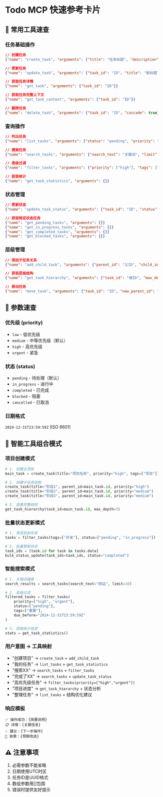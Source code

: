 # Todo MCP 快速参考卡片

## 🚀 常用工具速查

### 任务基础操作
```json
// 创建任务
{"name": "create_task", "arguments": {"title": "任务标题", "description": "详细描述", "priority": "high", "due_date": "2024-12-31T23:59:59Z", "tags": ["标签1", "标签2"], "parent_id": "父任务ID"}}

// 更新任务
{"name": "update_task", "arguments": {"task_id": "ID", "title": "新标题", "priority": "urgent", "status": "in_progress"}}

// 获取任务详情
{"name": "get_task", "arguments": {"task_id": "ID"}}

// 获取任务完整上下文
{"name": "get_task_context", "arguments": {"task_id": "ID"}}

// 删除任务
{"name": "delete_task", "arguments": {"task_id": "ID", "cascade": true}}
```

### 查询操作
```json
// 列出任务
{"name": "list_tasks", "arguments": {"status": "pending", "priority": "high"}}

// 搜索任务
{"name": "search_tasks", "arguments": {"search_text": "关键词", "limit": 10}}

// 高级过滤
{"name": "filter_tasks", "arguments": {"priority": ["high"], "tags": ["重要"]}}

// 获取统计
{"name": "get_task_statistics", "arguments": {}}
```

### 状态管理
```json
// 更新状态
{"name": "update_task_status", "arguments": {"task_id": "ID", "status": "completed"}}

// 获取特定状态任务
{"name": "get_pending_tasks", "arguments": {}}
{"name": "get_in_progress_tasks", "arguments": {}}
{"name": "get_completed_tasks", "arguments": {}}
{"name": "get_blocked_tasks", "arguments": {}}
```

### 层级管理
```json
// 添加子任务关系
{"name": "add_child_task", "arguments": {"parent_id": "父ID", "child_id": "子ID"}}

// 获取层级结构
{"name": "get_task_hierarchy", "arguments": {"task_id": "根ID", "max_depth": 3}}

// 移动任务
{"name": "move_task", "arguments": {"task_id": "ID", "new_parent_id": "新父ID"}}
```

## 📝 参数速查

### 优先级 (priority)
- `low` - 低优先级
- `medium` - 中等优先级（默认）
- `high` - 高优先级  
- `urgent` - 紧急

### 状态 (status)
- `pending` - 待处理（默认）
- `in_progress` - 进行中
- `completed` - 已完成
- `blocked` - 阻塞
- `cancelled` - 已取消

### 日期格式
`2024-12-31T23:59:59Z` (ISO 8601)

## 🎯 智能工具组合模式

### 项目创建模式
```python
# 1. 创建主项目
main_task = create_task(title="项目名称", priority="high", tags=["项目"])

# 2. 创建子任务结构
create_task(title="阶段1", parent_id=main_task.id, priority="high")
create_task(title="阶段2", parent_id=main_task.id, priority="medium")
create_task(title="阶段3", parent_id=main_task.id, priority="medium")

# 3. 查看完整结构
get_task_hierarchy(task_id=main_task.id, max_depth=3)
```

### 批量状态更新模式
```python
# 1. 筛选目标任务
tasks = filter_tasks(tags=["开发"], status=["pending", "in_progress"])

# 2. 批量更新状态
task_ids = [task.id for task in tasks.data]
bulk_status_update(task_ids=task_ids, status="completed")
```

### 智能搜索模式
```python
# 1. 关键词搜索
search_results = search_tasks(search_text="网站", limit=10)

# 2. 高级过滤
filtered_tasks = filter_tasks(
    priority=["high", "urgent"],
    status=["pending"],
    tags=["重要"],
    due_before="2024-12-31T23:59:59Z"
)

# 3. 获取统计信息
stats = get_task_statistics()
```

### 用户意图 → 工具映射
- "创建项目" → `create_task` + `add_child_task`
- "我的任务" → `list_tasks` + `get_task_statistics`
- "搜索XX" → `search_tasks` + `filter_tasks`
- "完成了XX" → `search_tasks` + `update_task_status`
- "高优先级任务" → `filter_tasks(priority=["high","urgent"])`
- "项目进度" → `get_task_hierarchy` + 状态分析
- "整理任务" → `list_tasks` + 结构优化建议

### 响应模板
```
✅ 操作成功：{简要说明}
📋 详情：{关键信息}
💡 建议：{下一步操作}
🎯 效果：{预期改进}
```

## ⚠️ 注意事项
1. 必需参数不能省略
2. 日期使用UTC时区
3. 任务ID是UUID格式
4. 数组参数用[]包围
5. 错误时提供友好提示